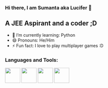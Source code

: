 ### Hi there, I am Sumanta aka Lucifer 👋 
A JEE Aspirant and a coder ;D
-----------------------------------------------------------------------------------------------------------------------------------------------------------------------------------
- 🌱 I’m currently learning: Python
- 😄 Pronouns: He/Him
- ⚡ Fun fact: I love to play multiplayer games :D
<!--
**Lucifer049/Lucifer049** is a ✨ _special_ ✨ repository because its `README.md` (this file) appears on your GitHub profile.

Here are some ideas to get you started:

- 🌱 I’m currently learning: Python
- 😄 Pronouns: He/Him
- ⚡ Fun fact: I love to play multiplayer games :D
-->
### Languages and Tools:
<image src="https://user-images.githubusercontent.com/85007320/121510310-21769980-ca05-11eb-8654-7e412d798a4c.png" width="50" height="50"> <image src="https://user-images.githubusercontent.com/85007320/121511042-e032b980-ca05-11eb-814b-373e079dffcb.png" width="50" height="50">  <image src="https://user-images.githubusercontent.com/85007320/121511410-3869bb80-ca06-11eb-877a-2fd9f2c223a5.png" width="50" height="50">   <image src="https://user-images.githubusercontent.com/85007320/121512349-3e13d100-ca07-11eb-9284-0c442d6d89a5.png" width="50" hight="50">
